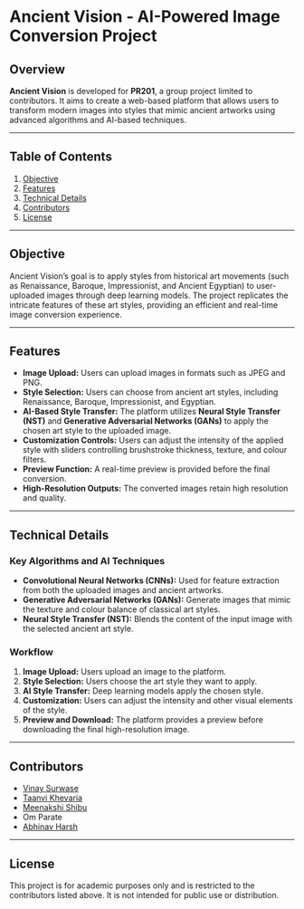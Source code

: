 # Ancient Vision - AI-Powered Image Conversion Project

## Overview
**Ancient Vision** is developed for **PR201**, a group project limited to contributors. It aims to create a web-based platform that allows users to transform modern images into styles that mimic ancient artworks using advanced algorithms and AI-based techniques.

---

## Table of Contents
1. [Objective](#objective)
2. [Features](#features)
3. [Technical Details](#technical-details)
4. [Contributors](#contributors)
5. [License](#license)

---

## Objective
Ancient Vision’s goal is to apply styles from historical art movements (such as Renaissance, Baroque, Impressionist, and Ancient Egyptian) to user-uploaded images through deep learning models. The project replicates the intricate features of these art styles, providing an efficient and real-time image conversion experience.

---

## Features

- **Image Upload:** Users can upload images in formats such as JPEG and PNG.
- **Style Selection:** Users can choose from ancient art styles, including Renaissance, Baroque, Impressionist, and Egyptian.
- **AI-Based Style Transfer:** The platform utilizes **Neural Style Transfer (NST)** and **Generative Adversarial Networks (GANs)** to apply the chosen art style to the uploaded image.
- **Customization Controls:** Users can adjust the intensity of the applied style with sliders controlling brushstroke thickness, texture, and colour filters.
- **Preview Function:** A real-time preview is provided before the final conversion.
- **High-Resolution Outputs:** The converted images retain high resolution and quality.

---

## Technical Details

### Key Algorithms and AI Techniques

- **Convolutional Neural Networks (CNNs):** Used for feature extraction from both the uploaded images and ancient artworks.
- **Generative Adversarial Networks (GANs):** Generate images that mimic the texture and colour balance of classical art styles.
- **Neural Style Transfer (NST):** Blends the content of the input image with the selected ancient art style.

### Workflow

1. **Image Upload:** Users upload an image to the platform.
2. **Style Selection:** Users choose the art style they want to apply.
3. **AI Style Transfer:** Deep learning models apply the chosen style.
4. **Customization:** Users can adjust the intensity and other visual elements of the style.
5. **Preview and Download:** The platform provides a preview before downloading the final high-resolution image.

---

## Contributors
- [Vinay Surwase](https://github.com/VinaySurwase)
- [Taanvi Khevaria](https://github.com/taanvi2205)
- [Meenakshi Shibu](https://github.com/meenakshishibu16)
- Om Parate
- [Abhinav Harsh](https://github.com/Abhinav-creator45)

---

## License
This project is for academic purposes only and is restricted to the contributors listed above. It is not intended for public use or distribution.
